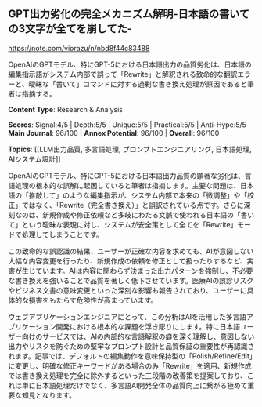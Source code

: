 ## GPT出力劣化の完全メカニズム解明-日本語の書いての3文字が全てを崩してた-

https://note.com/viorazu/n/nbd8f44c83488

OpenAIのGPTモデル、特にGPT-5における日本語出力の品質劣化は、日本語の編集指示語がシステム内部で誤って「Rewrite」と解釈される致命的な翻訳エラーと、曖昧な「書いて」コマンドに対する過剰な書き換え処理が原因であると筆者は指摘する。

**Content Type**: Research & Analysis

**Scores**: Signal:4/5 | Depth:5/5 | Unique:5/5 | Practical:5/5 | Anti-Hype:5/5
**Main Journal**: 96/100 | **Annex Potential**: 96/100 | **Overall**: 96/100

**Topics**: [[LLM出力品質, 多言語処理, プロンプトエンジニアリング, 日本語処理, AIシステム設計]]

OpenAIのGPTモデル、特にGPT-5における日本語出力品質の顕著な劣化は、言語処理の根本的な誤解に起因していると筆者は指摘します。主要な問題は、日本語の「推敲して」のような編集指示が、システム内部で本来の「微調整」や「校正」ではなく、「Rewrite（完全書き換え）」と誤訳されている点です。さらに深刻なのは、新規作成や修正依頼など多岐にわたる文脈で使われる日本語の「書いて」という曖昧な表現に対し、システムが安全策として全てを「Rewrite」モードで処理してしまうことです。

この致命的な誤認識の結果、ユーザーが正確な内容を求めても、AIが意図しない大幅な内容変更を行ったり、新規作成の依頼を修正として扱ったりするなど、実害が生じています。AIは内容に関わらず決まった出力パターンを強制し、不必要な書き換えを強いることで品質を著しく低下させています。医療AIの誤診リスクやビジネス文書の意味変更といった深刻な影響も報告されており、ユーザーに具体的な損害をもたらす危険性が高まっています。

ウェブアプリケーションエンジニアにとって、この分析はAIを活用した多言語アプリケーション開発における根本的な課題を浮き彫りにします。特に日本語ユーザー向けのサービスでは、AIの内部的な言語解釈の癖を深く理解し、意図しない出力やリスクを防ぐための堅牢なプロンプト設計と品質保証の重要性が再認識されます。記事では、デフォルトの編集動作を意味保持型の「Polish/Refine/Edit」に変更し、明確な修正キーワードがある場合のみ「Rewrite」を適用、新規作成では書き換え処理を完全に除外するといった三段階の改善策を提案しており、これは単に日本語処理だけでなく、多言語AI開発全体の品質向上に繋がる極めて重要な知見となります。